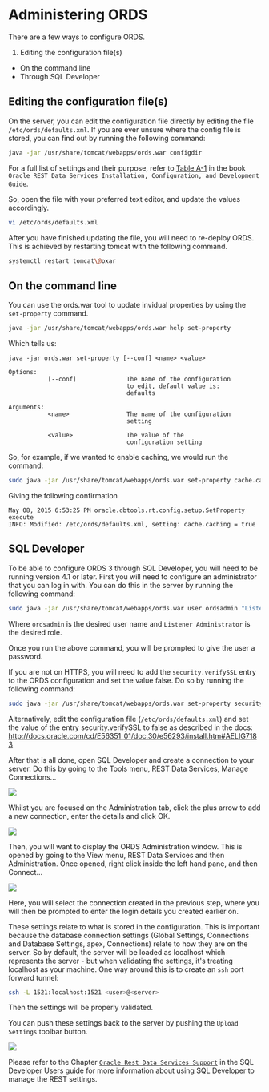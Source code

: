 # Administering ORDS

There are a few ways to configure ORDS.

1. Editing the configuration file(s)
* On the command line
* Through SQL Developer

## Editing the configuration file(s)

On the server, you can edit the configuration file directly by editing the file `/etc/ords/defaults.xml`. If you are ever unsure where the config file is stored, you can find out by running the following command:

```bash
java -jar /usr/share/tomcat/webapps/ords.war configdir
```

For a full list of settings and their purpose, refer to [Table A-1](http://docs.oracle.com/cd/E56351_01/doc.30/e56293/config_file.htm#AELIG7204) in the book `Oracle REST Data Services Installation, Configuration, and Development Guide`.

So, open the file with your preferred text editor, and update the values accordingly.

```bash
vi /etc/ords/defaults.xml
```

After you have finished updating the file, you will need to re-deploy ORDS. This is achieved by restarting tomcat with the following command.

```bash
systemctl restart tomcat\@oxar
```

## On the command line

You can use the ords.war tool to update invidual properties by using the `set-property` command.

```bash
java -jar /usr/share/tomcat/webapps/ords.war help set-property
```
Which tells us:
```
java -jar ords.war set-property [--conf] <name> <value>

Options:
           [--conf]              The name of the configuration
                                 to edit, default value is:
                                 defaults

Arguments:
           <name>                The name of the configuration
                                 setting

           <value>               The value of the
                                 configuration setting
```

So, for example, if we wanted to enable caching, we would run the command:

```bash
sudo java -jar /usr/share/tomcat/webapps/ords.war set-property cache.caching true
```
Giving the following confirmation
```
May 08, 2015 6:53:25 PM oracle.dbtools.rt.config.setup.SetProperty execute
INFO: Modified: /etc/ords/defaults.xml, setting: cache.caching = true
```

## SQL Developer

To be able to configure ORDS 3 through SQL Developer, you will need to be running version 4.1 or later. First you will need to configure an administrator that you can log in with. You can do this in the server by running the following command:

```bash
sudo java -jar /usr/share/tomcat/webapps/ords.war user ordsadmin "Listener Administrator"
```
Where `ordsadmin` is the desired user name and `Listener Administrator` is the desired role.

Once you run the above command, you will be prompted to give the user a password.

If you are not on HTTPS, you will need to add the `security.verifySSL` entry to the ORDS configuration and set the value false. Do so by running the following command:

```bash
sudo java -jar /usr/share/tomcat/webapps/ords.war set-property security.verifySSL false
```

Alternatively, edit the configuration file (`/etc/ords/defaults.xml`) and set the value of the entry security.verifySSL to false as described in the docs: http://docs.oracle.com/cd/E56351_01/doc.30/e56293/install.htm#AELIG7183

After that is all done, open SQL Developer and create a connection to your server. Do this by going to the Tools menu, REST Data Services, Manage Connections...

![](img/ords_admin_1.png)

Whilst you are focused on the Administration tab, click the plus arrow to add a new connection, enter the details and click OK.

![](img/ords_admin_2.png)

Then, you will want to display the ORDS Administration window. This is opened by going to the View menu, REST Data Services and then Administration. Once opened, right click inside the left hand pane, and then Connect...

![](img/ords_admin_3.png)

Here, you will select the connection created in the previous step, where you will then be prompted to enter the login details you created earlier on.

These settings relate to what is stored in the configuration. This is important because the database connection settings (Global Settings, Connections and  Database Settings, apex, Connections) relate to how they are on the server. So by default, the server will be loaded as localhost which represents the server - but when validating the settings, it's treating localhost as your machine. One way around this is to create an `ssh` port forward tunnel:

```bash
ssh -L 1521:localhost:1521 <user>@<server>
```

Then the settings will be properly validated.

You can push these settings back to the server by pushing the `Upload Settings` toolbar button.

![](img/ords_admin_4.png)

Please refer to the Chapter [`Oracle Rest Data Services Support`](https://docs.oracle.com/cd/E55747_01/appdev.41/e55591/ords_sqldev.htm#RPTUG45951) in the SQL Developer Users guide for more information about using SQL Developer to manage the REST settings.
